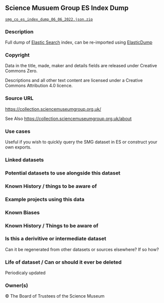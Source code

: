 ## Science Musuem Group ES Index Dump

[`smg_co_es_index_dump_06_06_2022.json.zip`](ssmg_co_es_index_dump_06_06_2022.json.zip)

### Description

Full dump of [Elastic Search](https://www.elastic.co) index, can be re-imported using [ElasticDump](https://github.com/elasticsearch-dump/elasticsearch-dump) 

### Copyright

Data in the title, made, maker and details fields are released under Creative Commons Zero. 

Descriptions and all other text content are licensed under a Creative Commons Attribution 4.0 licence.

### Source URL

https://collection.sciencemuseumgroup.org.uk/

See Also
https://collection.sciencemuseumgroup.org.uk/about

### Use cases

Useful if you wish to quickly query the SMG dataset in ES or construct your own exports.

### Linked datasets

### Potential datasets to use alongside this dataset

### Known History / things to be aware of

### Example projects using this data

### Known Biases

### Known History / Things to be aware of

### Is this a derivitive or intermediate dataset
Can it be regenerated from other datasets or sources elsewhere? If so how?

### Life of dataset / Can or should it ever be deleted

Periodicaly updated

### Owner(s)

&copy; The Board of Trustees of the Science Museum



